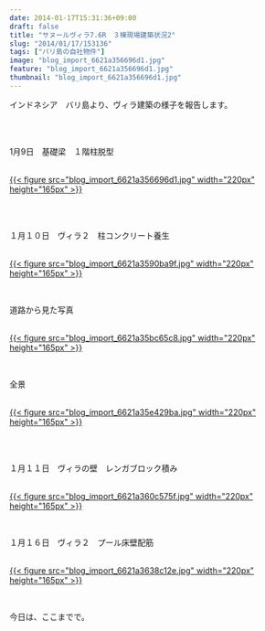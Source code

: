 ```yaml
---
date: 2014-01-17T15:31:36+09:00
draft: false
title: "サヌールヴィラ7.6R　３棟現場建築状況2"
slug: "2014/01/17/153136"
tags: ["バリ島の自社物件"]
image: "blog_import_6621a356696d1.jpg"
feature: "blog_import_6621a356696d1.jpg"
thumbnail: "blog_import_6621a356696d1.jpg"
---
```

<p>インドネシア　バリ島より、ヴィラ建築の様子を報告します。</p><br/><br/><p>1月9日　基礎梁　１階柱脱型</p><p><br/><a href="blog_import_6621a357a6030.jpg">{{< figure src="blog_import_6621a356696d1.jpg" width="220px" height="165px" >}}</a> <br/></p><br/><br/><p>１月１０日　ヴィラ２　柱コンクリート養生</p><p><br/><a href="blog_import_6621a35a42368.jpg">{{< figure src="blog_import_6621a3590ba9f.jpg" width="220px" height="165px" >}}</a> <br/></p><br/><p>道路から見た写真</p><p><br/><a href="blog_import_6621a35d0f3d9.jpg">{{< figure src="blog_import_6621a35bc65c8.jpg" width="220px" height="165px" >}}</a> <br/></p><br/><p>全景</p><p><br/><a href="blog_import_6621a35f861c0.jpg">{{< figure src="blog_import_6621a35e429ba.jpg" width="220px" height="165px" >}}</a> <br/></p><br/><br/><p>１月１１日　ヴィラの壁　レンガブロック積み</p><p><br/><a href="blog_import_6621a362060df.jpg">{{< figure src="blog_import_6621a360c575f.jpg" width="220px" height="165px" >}}</a> <br/></p><br/><p>１月１６日　ヴィラ２　プール床壁配筋</p><p><br/><a href="blog_import_6621a364de5f4.jpg">{{< figure src="blog_import_6621a3638c12e.jpg" width="220px" height="165px" >}}</a> <br/></p><br/><p>今日は、ここまでで。</p><br/><br/>

